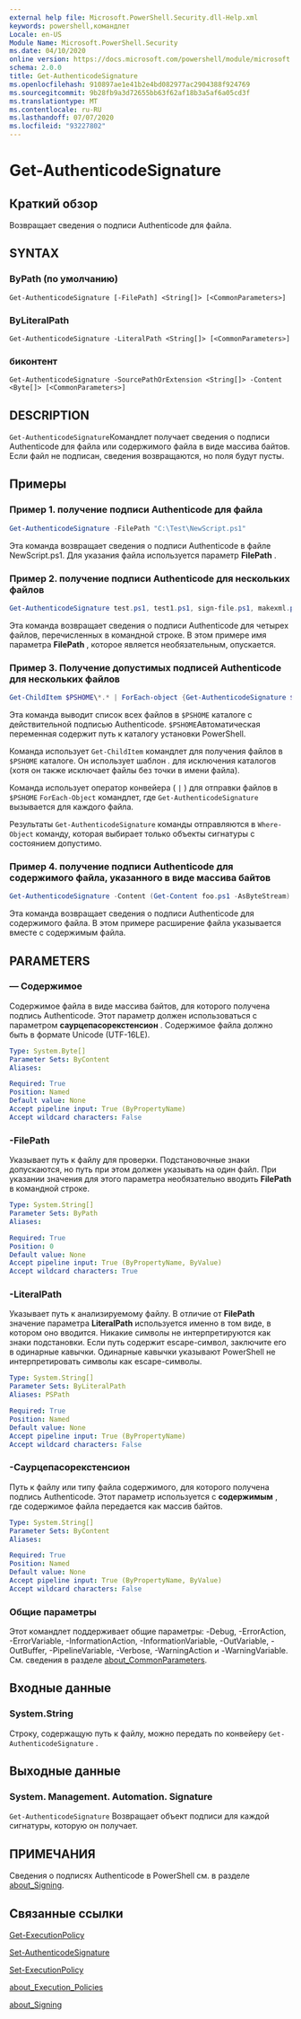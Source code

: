 ```yaml
---
external help file: Microsoft.PowerShell.Security.dll-Help.xml
keywords: powershell,командлет
Locale: en-US
Module Name: Microsoft.PowerShell.Security
ms.date: 04/10/2020
online version: https://docs.microsoft.com/powershell/module/microsoft.powershell.security/get-authenticodesignature?view=powershell-5.1&WT.mc_id=ps-gethelp
schema: 2.0.0
title: Get-AuthenticodeSignature
ms.openlocfilehash: 910897ae1e41b2e4bd082977ac2904388f924769
ms.sourcegitcommit: 9b28fb9a3d72655bb63f62af18b3a5af6a05cd3f
ms.translationtype: MT
ms.contentlocale: ru-RU
ms.lasthandoff: 07/07/2020
ms.locfileid: "93227802"
---
```

# Get-AuthenticodeSignature

## Краткий обзор
Возвращает сведения о подписи Authenticode для файла.

## SYNTAX

### ByPath (по умолчанию)

```
Get-AuthenticodeSignature [-FilePath] <String[]> [<CommonParameters>]
```

### ByLiteralPath

```
Get-AuthenticodeSignature -LiteralPath <String[]> [<CommonParameters>]
```

### биконтент

```
Get-AuthenticodeSignature -SourcePathOrExtension <String[]> -Content <Byte[]> [<CommonParameters>]
```

## DESCRIPTION

`Get-AuthenticodeSignature`Командлет получает сведения о подписи Authenticode для файла или содержимого файла в виде массива байтов. Если файл не подписан, сведения возвращаются, но поля будут пусты.

## Примеры

### Пример 1. получение подписи Authenticode для файла

```powershell
Get-AuthenticodeSignature -FilePath "C:\Test\NewScript.ps1"
```

Эта команда возвращает сведения о подписи Authenticode в файле NewScript.ps1. Для указания файла используется параметр **FilePath** .

### Пример 2. получение подписи Authenticode для нескольких файлов

```powershell
Get-AuthenticodeSignature test.ps1, test1.ps1, sign-file.ps1, makexml.ps1
```

Эта команда возвращает сведения о подписи Authenticode для четырех файлов, перечисленных в командной строке. В этом примере имя параметра **FilePath** , которое является необязательным, опускается.

### Пример 3. Получение допустимых подписей Authenticode для нескольких файлов

```powershell
Get-ChildItem $PSHOME\*.* | ForEach-object {Get-AuthenticodeSignature $_} | Where-Object {$_.status -eq "Valid"}
```

Эта команда выводит список всех файлов в `$PSHOME` каталоге с действительной подписью Authenticode. `$PSHOME`Автоматическая переменная содержит путь к каталогу установки PowerShell.

Команда использует `Get-ChildItem` командлет для получения файлов в `$PSHOME` каталоге. Он использует шаблон *.* для исключения каталогов (хотя он также исключает файлы без точки в имени файла).

Команда использует оператор конвейера ( `|` ) для отправки файлов в `$PSHOME` `ForEach-Object` командлет, где `Get-AuthenticodeSignature` вызывается для каждого файла.

Результаты `Get-AuthenticodeSignature` команды отправляются в `Where-Object` команду, которая выбирает только объекты сигнатуры с состоянием допустимо.

### Пример 4. получение подписи Authenticode для содержимого файла, указанного в виде массива байтов

```powershell
Get-AuthenticodeSignature -Content (Get-Content foo.ps1 -AsByteStream) -SourcePathorExtension ps1
```

Эта команда возвращает сведения о подписи Authenticode для содержимого файла. В этом примере расширение файла указывается вместе с содержимым файла.

## PARAMETERS

### — Содержимое

Содержимое файла в виде массива байтов, для которого получена подпись Authenticode. Этот параметр должен использоваться с параметром **саурцепасорекстенсион** . Содержимое файла должно быть в формате Unicode (UTF-16LE).

```yaml
Type: System.Byte[]
Parameter Sets: ByContent
Aliases:

Required: True
Position: Named
Default value: None
Accept pipeline input: True (ByPropertyName)
Accept wildcard characters: False
```

### -FilePath

Указывает путь к файлу для проверки. Подстановочные знаки допускаются, но путь при этом должен указывать на один файл. При указании значения для этого параметра необязательно вводить **FilePath** в командной строке.

```yaml
Type: System.String[]
Parameter Sets: ByPath
Aliases:

Required: True
Position: 0
Default value: None
Accept pipeline input: True (ByPropertyName, ByValue)
Accept wildcard characters: True
```

### -LiteralPath

Указывает путь к анализируемому файлу. В отличие от **FilePath** значение параметра **LiteralPath** используется именно в том виде, в котором оно вводится. Никакие символы не интерпретируются как знаки подстановки. Если путь содержит escape-символ, заключите его в одинарные кавычки. Одинарные кавычки указывают PowerShell не интерпретировать символы как escape-символы.

```yaml
Type: System.String[]
Parameter Sets: ByLiteralPath
Aliases: PSPath

Required: True
Position: Named
Default value: None
Accept pipeline input: True (ByPropertyName)
Accept wildcard characters: False
```

### -Саурцепасорекстенсион

Путь к файлу или типу файла содержимого, для которого получена подпись Authenticode. Этот параметр используется с **содержимым** , где содержимое файла передается как массив байтов.

```yaml
Type: System.String[]
Parameter Sets: ByContent
Aliases:

Required: True
Position: Named
Default value: None
Accept pipeline input: True (ByPropertyName, ByValue)
Accept wildcard characters: False
```

### Общие параметры

Этот командлет поддерживает общие параметры: -Debug, -ErrorAction, -ErrorVariable, -InformationAction, -InformationVariable, -OutVariable, -OutBuffer, -PipelineVariable, -Verbose, -WarningAction и -WarningVariable. См. сведения в разделе [about_CommonParameters](../Microsoft.PowerShell.Core/About/about_CommonParameters.md).

## Входные данные

### System.String

Строку, содержащую путь к файлу, можно передать по конвейеру `Get-AuthenticodeSignature` .

## Выходные данные

### System. Management. Automation. Signature

`Get-AuthenticodeSignature` Возвращает объект подписи для каждой сигнатуры, которую он получает.

## ПРИМЕЧАНИЯ

Сведения о подписях Authenticode в PowerShell см. в разделе [about_Signing](../Microsoft.PowerShell.Core/About/about_Signing.md).

## Связанные ссылки

[Get-ExecutionPolicy](Get-ExecutionPolicy.md)

[Set-AuthenticodeSignature](Set-AuthenticodeSignature.md)

[Set-ExecutionPolicy](Set-ExecutionPolicy.md)

[about_Execution_Policies](../Microsoft.PowerShell.Core/About/about_Execution_Policies.md)

[about_Signing](../Microsoft.PowerShell.Core/About/about_Signing.md)
